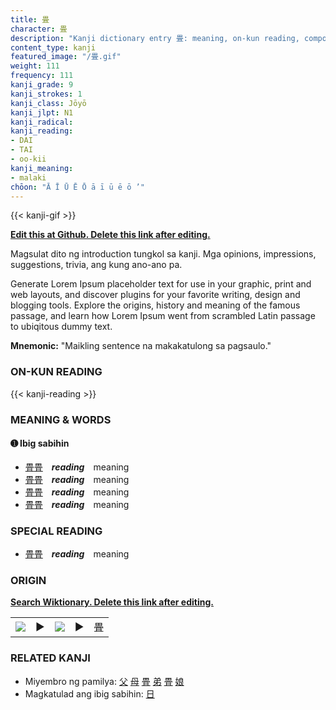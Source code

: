 ```yaml
---
title: 畳
character: 畳
description: "Kanji dictionary entry 畳: meaning, on-kun reading, compounds, origin, related kanji"
content_type: kanji
featured_image: "/畳.gif"
weight: 111
frequency: 111
kanji_grade: 9
kanji_strokes: 1
kanji_class: Jōyō
kanji_jlpt: N1
kanji_radical: 
kanji_reading: 
- DAI
- TAI
- oo-kii
kanji_meaning:
- malaki
chōon: "Ā Ī Ū Ē Ō ā ī ū ē ō ’"
---
```

[//]: # (Don't edit the line below. Kanji animated GIF code is automatically generated.)
{{< kanji-gif >}}

[//]: # (Edit below this line.)

**[Edit this at Github. Delete this link after editing.](https://github.com/tim0g/tim/tree/main/content/kanji/畳/index.md)**

Magsulat dito ng introduction tungkol sa kanji. Mga opinions, impressions, suggestions, trivia, ang kung ano-ano pa.

Generate Lorem Ipsum placeholder text for use in your graphic, print and web layouts, and discover plugins for your favorite writing, design and blogging tools. Explore the origins, history and meaning of the famous passage, and learn how Lorem Ipsum went from scrambled Latin passage to ubiqitous dummy text.
 
**Mnemonic:** "Maikling sentence na makakatulong sa pagsaulo."

### ON-KUN READING

[//]: # (Don't edit the line below. ON-KUN READING code is automatically generated.)
{{< kanji-reading >}}

### MEANING & WORDS

#### ➊ **Ibig sabihin**
  - [畳](../畳)[畳](../畳)　***reading***　meaning
  - [畳](../畳)[畳](../畳)　***reading***　meaning
  - [畳](../畳)[畳](../畳)　***reading***　meaning
  - [畳](../畳)[畳](../畳)　***reading***　meaning

### SPECIAL READING
  - [畳](../畳)[畳](../畳)　***reading***　meaning

### ORIGIN

**[Search Wiktionary. Delete this link after editing.](https://wiktionary.org/wiki/畳)**
<table class="kanji-table"><tr><td>
<img src="60px-畳-bronze.svg.png">
</td><td>▶</td><td>
<img src="60px-畳-oracle.svg.png">
</td><td>▶</td>
<td class="kanji-origin">畳</td>
</tr></table>

### RELATED KANJI
- Miyembro ng pamilya: [父](../父) [母](../母) [畳](../畳) [弟](../弟) [畳](../畳) [娘](../娘)
- Magkatulad ang ibig sabihin: [日](../日)
